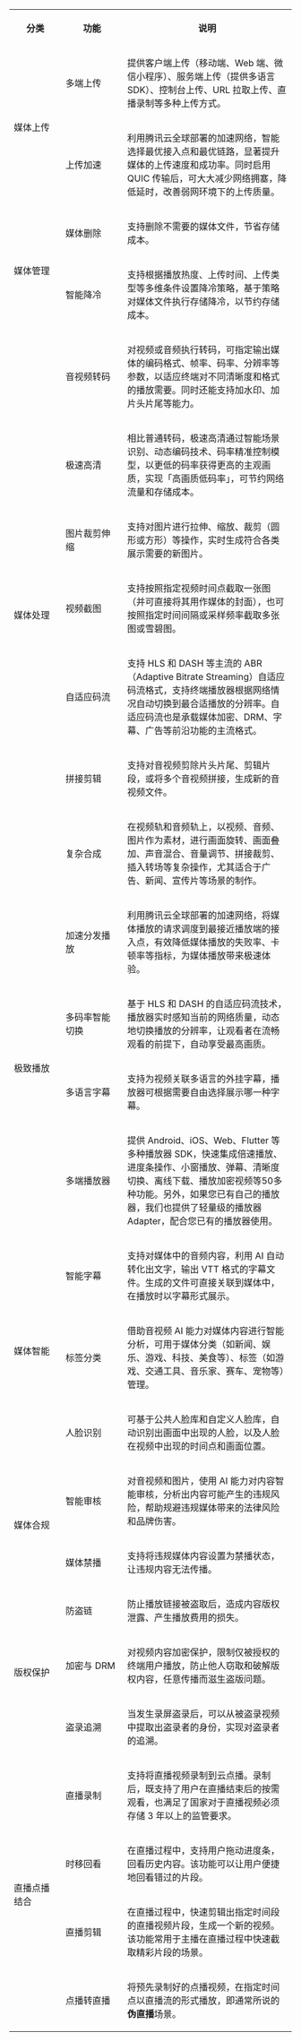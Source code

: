 <melo-data data-src="{}" data-version="2.1.0"></melo-data><table ><colgroup><col  width="111px"><col  width="128px"><col  width="361px"></colgroup>
<tbody>
<tr>
<th   colspan="1" rowspan="1" align="" valign=""><p>分类</p></td>
 <th   colspan="1" rowspan="1" align="" valign=""><p>功能</p></td>
 <th   colspan="1" rowspan="1" align="" valign=""><p>说明</p></td>
 </tr>

<tr>
<td   colspan="1" rowspan="2" align="" valign=""><p>媒体上传</p></td>
 <td   colspan="1" rowspan="1" align="" valign=""><p>多端上传</p></td>
 <td   colspan="1" rowspan="1" align="" valign=""><p>提供客户端上传（移动端、Web 端、微信小程序）、服务端上传（提供多语言 SDK）、控制台上传、URL 拉取上传、直播录制等多种上传方式。</p></td>
 </tr>

<tr>
<td   colspan="1" rowspan="1" align="" valign=""><p>上传加速</p></td>
 <td   colspan="1" rowspan="1" align="" valign=""><p>利用腾讯云全球部署的加速网络，智能选择最优接入点和最优链路，显著提升媒体的上传速度和成功率。同时启用 QUIC 传输后，可大大减少网络拥塞，降低延时，改善弱网环境下的上传质量。</p></td>
 </tr>

<tr>
<td   colspan="1" rowspan="2" align="" valign=""><p>媒体管理</p></td>
 <td   colspan="1" rowspan="1" align="" valign=""><p>媒体删除</p></td>
 <td   colspan="1" rowspan="1" align="" valign=""><p>支持删除不需要的媒体文件，节省存储成本。</p></td>
 </tr>

<tr>
<td   colspan="1" rowspan="1" align="" valign=""><p>智能降冷</p></td>
 <td   colspan="1" rowspan="1" align="" valign=""><p>支持根据播放热度、上传时间、上传类型等多维条件设置降冷策略，基于策略对媒体文件执行存储降冷，以节约存储成本。</p></td>
 </tr>

<tr>
<td   colspan="1" rowspan="7" align="" valign=""><p>媒体处理</p></td>
 <td   colspan="1" rowspan="1" align="" valign=""><p>音视频转码</p></td>
 <td   colspan="1" rowspan="1" align="" valign=""><p>对视频或音频执行转码，可指定输出媒体的编码格式、帧率、码率、分辨率等参数，以适应终端对不同清晰度和格式的播放需要。同时还能支持加水印、加片头片尾等能力。</p></td>
 </tr>

<tr>
<td   colspan="1" rowspan="1" align="" valign=""><p>极速高清</p></td>
 <td   colspan="1" rowspan="1" align="" valign=""><p>相比普通转码，极速高清通过智能场景识别、动态编码技术、码率精准控制模型，以更低的码率获得更高的主观画质，实现「高画质低码率」，可节约网络流量和存储成本。</p></td>
</tr>

<tr>
<td   colspan="1" rowspan="1" align="" valign=""><p>图片裁剪伸缩</p></td>
 <td   colspan="1" rowspan="1" align="" valign=""><p>支持对图片进行拉伸、缩放、裁剪（圆形或方形）等操作，实时生成符合各类展示需要的新图片。</p></td>
 </tr>

<tr>
<td   colspan="1" rowspan="1" align="" valign=""><p>视频截图</p></td>
 <td   colspan="1" rowspan="1" align="" valign=""><p>支持按照指定视频时间点截取一张图（并可直接将其用作媒体的封面），也可按照指定时间间隔或采样频率截取多张图或雪碧图。</p></td>
 </tr>

<tr>
<td   colspan="1" rowspan="1" align="" valign=""><p>自适应码流</p></td>
 <td   colspan="1" rowspan="1" align="" valign=""><p>支持 HLS 和 DASH 等主流的 ABR（Adaptive Bitrate Streaming）自适应码流格式，支持终端播放器根据网络情况自动切换到最合适播放的分辨率。自适应码流也是承载媒体加密、DRM、字幕、广告等前沿功能的主流格式。</p></td>
 </tr>

<tr>
<td   colspan="1" rowspan="1" align="" valign=""><p>拼接剪辑</p></td>
 <td   colspan="1" rowspan="1" align="" valign=""><p>支持对音视频剪除片头片尾、剪辑片段，或将多个音视频拼接，生成新的音视频文件。</p></td>
 </tr>

<tr>
<td   colspan="1" rowspan="1" align="" valign=""><p>复杂合成</p></td>
 <td   colspan="1" rowspan="1" align="" valign=""><p>在视频轨和音频轨上，以视频、音频、图片作为素材，进行画面旋转、画面叠加、声音混合、音量调节、拼接裁剪、插入转场等复杂操作，尤其适合于广告、新闻、宣传片等场景的制作。</p></td>
 </tr>

<tr>
<td   colspan="1" rowspan="4" align="" valign=""><p>极致播放</p></td>
 <td   colspan="1" rowspan="1" align="" valign=""><p>加速分发播放</p></td>
 <td   colspan="1" rowspan="1" align="" valign=""><p>利用腾讯云全球部署的加速网络，将媒体播放的请求调度到最接近播放端的接入点，有效降低媒体播放的失败率、卡顿率等指标，为媒体播放带来极速体验。</p></td>
 </tr>

<tr>
<td   colspan="1" rowspan="1" align="" valign=""><p>多码率智能切换</p></td>
 <td   colspan="1" rowspan="1" align="" valign=""><p>基于 HLS 和 DASH 的自适应码流技术，播放器实时感知当前的网络质量，动态地切换播放的分辨率，让观看者在流畅观看的前提下，自动享受最高画质。</p></td>
 </tr>

<tr>
<td   colspan="1" rowspan="1" align="" valign=""><p>多语言字幕</p></td>
 <td   colspan="1" rowspan="1" align="" valign=""><p>支持为视频关联多语言的外挂字幕，播放器可根据需要自由选择展示哪一种字幕。</p></td>
 </tr>

<tr>
<td   colspan="1" rowspan="1" align="" valign=""><p>多端播放器</p></td>
 <td   colspan="1" rowspan="1" align="" valign=""><p>提供 Android、iOS、Web、Flutter 等多种播放器 SDK，快速集成倍速播放、进度条操作、小窗播放、弹幕、清晰度切换、离线下载、播放加密视频等50多种功能。另外，如果您已有自己的播放器，我们也提供了轻量级的播放器 Adapter，配合您已有的播放器使用。</p></td>
 </tr>

<tr>
<td   colspan="1" rowspan="3" align="" valign=""><p>媒体智能</p></td>
 <td   colspan="1" rowspan="1" align="" valign=""><p>智能字幕</p></td>
 <td   colspan="1" rowspan="1" align="" valign=""><p>支持对媒体中的音频内容，利用 AI 自动转化出文字，输出 VTT 格式的字幕文件。生成的文件可直接关联到媒体中，在播放时以字幕形式展示。</p></td>
 </tr>

<tr>
<td   colspan="1" rowspan="1" align="" valign=""><p>标签分类</p></td>
 <td   colspan="1" rowspan="1" align="" valign=""><p>借助音视频 AI 能力对媒体内容进行智能分析，可用于媒体分类（如新闻、娱乐、游戏、科技、美食等）、标签（如游戏、交通工具、音乐家、赛车、宠物等）管理。</p></td>
 </tr>

<tr>
<td   colspan="1" rowspan="1" align="" valign=""><p>人脸识别</p></td>
 <td   colspan="1" rowspan="1" align="" valign=""><p>可基于公共人脸库和自定义人脸库，自动识别出画面中出现的人脸，以及人脸在视频中出现的时间点和画面位置。</p></td>
 </tr>

<tr>
<td   colspan="1" rowspan="2" align="" valign=""><p>媒体合规</p></td>
 <td   colspan="1" rowspan="1" align="" valign=""><p>智能审核</p></td>
 <td   colspan="1" rowspan="1" align="" valign=""><p>对音视频和图片，使用 AI 能力对内容智能审核，分析出内容可能产生的违规风险，帮助规避违规媒体带来的法律风险和品牌伤害。</p></td>
 </tr>

<tr>
<td   colspan="1" rowspan="1" align="" valign=""><p>媒体禁播</p></td>
 <td   colspan="1" rowspan="1" align="" valign=""><p>支持将违规媒体内容设置为禁播状态，让违规内容无法传播。</p></td>
 </tr>

<tr>
<td   colspan="1" rowspan="3" align="" valign=""><p>版权保护</p></td>
 <td   colspan="1" rowspan="1" align="" valign=""><p>防盗链</p></td>
 <td   colspan="1" rowspan="1" align="" valign=""><p>防止播放链接被盗取后，造成内容版权泄露、产生播放费用的损失。</p></td>
 </tr>

<tr>
<td   colspan="1" rowspan="1" align="" valign=""><p>加密与 DRM</p></td>
 <td   colspan="1" rowspan="1" align="" valign=""><p>对视频内容加密保护，限制仅被授权的终端用户播放，防止他人窃取和破解版权内容，任意传播而滋生盗版问题。</p></td>
 </tr>

<tr>
<td   colspan="1" rowspan="1" align="" valign=""><p>盗录追溯</p></td>
 <td   colspan="1" rowspan="1" align="" valign=""><p>当发生录屏盗录后，可以从被盗录视频中提取出盗录者的身份，实现对盗录者的追溯。</p></td>
 </tr>

<tr>
<td   colspan="1" rowspan="4" align="" valign=""><p>直播点播结合</p></td>
 <td   colspan="1" rowspan="1" align="" valign=""><p>直播录制</p></td>
 <td   colspan="1" rowspan="1" align="" valign=""><p>支持将直播视频录制到云点播。录制后，既支持了用户在直播结束后的按需观看，也满足了国家对于直播视频必须存储 3 年以上的监管要求。</p></td>
 </tr>

<tr>
<td   colspan="1" rowspan="1" align="" valign=""><p>时移回看</p></td>
 <td   colspan="1" rowspan="1" align="" valign=""><p>在直播过程中，支持用户拖动进度条，回看历史内容。该功能可以让用户便捷地回看错过的片段。</p></td>
 </tr>

<tr>
<td   colspan="1" rowspan="1" align="" valign=""><p>直播剪辑</p></td>
 <td   colspan="1" rowspan="1" align="" valign=""><p>在直播过程中，快速剪辑出指定时间段的直播视频片段，生成一个新的视频。该功能常用于主播在直播过程中快速截取精彩片段的场景。</p></td>
 </tr>

<tr>
<td   colspan="1" rowspan="1" align="" valign=""><p>点播转直播</p></td>
 <td   colspan="1" rowspan="1" align="" valign=""><p>将预先录制好的点播视频，在指定时间点以直播流的形式播放，即通常所说的<b>伪直播</b>场景。</p></td>
 </tr>


</tbody>
</table>
